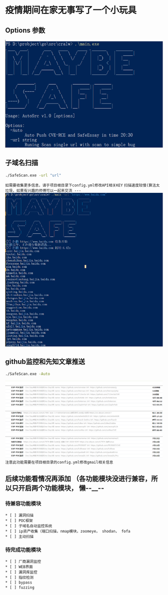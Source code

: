 # 疫情期间在家无事写了一个小玩具

## Options 参数
![](./images/1594800780064.png)

## 子域名扫描
```cmd
./SafeScan.exe -url "url"
```
`` 如需要收集更多信息，请于项目根目录下config.yml修改API相关KEY ``
`` 扫描速度较慢(算法太垃圾，如果有兴趣的师傅可以一起来交流 --- ``
![](./images/1594803225819.png)

## github监控和先知文章推送
```cmd
./SafeScan.exe -Auto
```
![](./images/1594801040621.png)
`` 注意此功能需要在项目根目录的config.yml修改gmail相关信息 ``

## 后续功能看情况再添加 （各功能模块没进行兼容，所以只开启两个功能模块， 懒--__--


### 待兼容功能模块

	* [ ] 漏洞扫描 
	* [ ] POC框架
	* [ ] 子域名自动监控系统
	* [ ] ip资产收集（端口扫描，nmap模块，zoomeye， shodan， fofa
	* [ ] 主动扫描

### 待完成功能模块
	* [ ] 厂商漏洞监控
	* [ ] WEB界面
	* [ ] 漏洞库监控
	* [ ] 指纹检测
	* [ ] bypass
	* [ ] fuzzing
